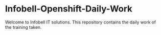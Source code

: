 # Infobell-Openshift-Daily-Work
Welcome to Infobell IT solutions.
This repository contains the daily work of the training taken.
